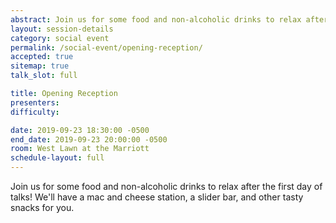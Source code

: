 ```yaml
---
abstract: Join us for some food and non-alcoholic drinks to relax after the first day of talks!
layout: session-details
category: social event
permalink: /social-event/opening-reception/
accepted: true
sitemap: true
talk_slot: full

title: Opening Reception
presenters:
difficulty:

date: 2019-09-23 18:30:00 -0500
end_date: 2019-09-23 20:00:00 -0500
room: West Lawn at the Marriott
schedule-layout: full
---
```


Join us for some food and non-alcoholic drinks to relax after the first day of talks! We'll have a mac and cheese station, a slider bar, and other tasty snacks for you.
